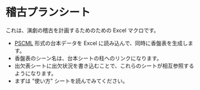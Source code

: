
# 稽古プランシート
これは、演劇の稽古を計画するためのための Excel マクロです。
- [PSCML](http://satamame.com/pscml/) 形式の台本データを Excel に読み込んで、同時に香盤表を生成します。
- 香盤表のシーン名は、台本シートの柱へのリンクになります。
- 出欠表シートに出欠状況を書き込むことで、これらのシートが相互参照するようになります。
- まずは "使い方" シートを読んでみてください。

